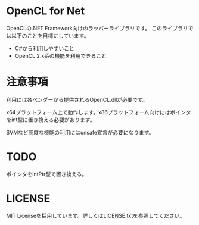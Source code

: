 ﻿# OpenCL for Net

OpenCLの.NET Framework向けのラッパーライブラリです。
このライブラリでは以下のことを目標にしています。
- C#から利用しやすいこと
- OpenCL 2.x系の機能を利用できること

# 注意事項

利用には各ベンダーから提供されるOpenCL.dllが必要です。

x64プラットフォーム上で動作します。x86プラットフォーム向けにはポインタをint型に置き換える必要があります。

SVMなど高度な機能の利用にはunsafe宣言が必要になります。

# TODO

ポインタをIntPtr型で置き換える。

# LICENSE

MIT Licenseを採用しています。詳しくはLICENSE.txtを参照してください。